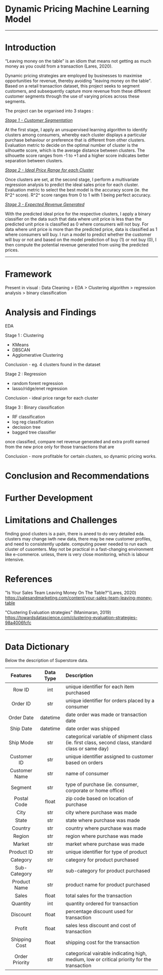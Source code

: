 # Dynamic Pricing Machine Learning Model

----

# Introduction

“Leaving money on the table” is an idiom that means not getting as much money as you could from a transaction (Lares, 2020).

Dynamic pricing strategies are employed by businesses to maximise opportunities for revenue, thereby avoiding "leaving money on the table". Based on a retail transaction dataset, this project seeks to segment customers, and subsequently capture more revenue from these different customer segments through the use of varying prices across these segments. 

The project can be organised into 3 stages : 

<u>*Stage 1 - Customer Segmentation*</u>

At the first stage, I apply an unsupervised learning algorithm to identify clusters among consumers, whereby each cluster displays a particular purchase behaviour or preference that is different from other clusters. Evaluation metric to decide on the optimal number of cluster is the silhouette score, which is the average distance between clusters. The silhouette score ranges from -1 to +1 and a higher score indicates better separation between clusters.


<u>*Stage 2 - Ideal Price Range for each Cluster*</u>

Once clusters are set, at the second stage, I perform a multivariate regression analysis to predict the ideal sales price for each cluster. Evaluation metric to select the best model is the accuracy score (ie. the R^2^ score). R^2^ score ranges from 0 to 1 with 1 being perfect accuracy. 


<u>*Stage 3 - Expected Revenue Generated*</u>

With the predicted ideal price for the respective clusters, I apply a binary classifier on the data such that data where unit price is less than the predicted unit price is classified as 0 where consumers will not buy. For data where unit price is more than the predicted price, data is classified as 1 where consumers will buy. I run a model to predict whether the customer will buy or not and based on the model prediction of buy (1) or not buy (0), I then compute the potential revenue generated from using the predicted prices. 

---

# Framework

Present in visual :
Data Cleaning > EDA > Clustering algorithm > regression analysis > binary classification


# Analysis and Findings

EDA 

Stage 1 : Clustering 
- KMeans
- DBSCAN
- Agglomerative Clustering 

Conclusion - eg. 4 clusters found in the dataset 

Stage 2 : Regression 
- random forent regression 
- lasso/ridge/enet regression 

Conclusion - ideal price range for each cluster 

Stage 3 : Binary classification 
- RF classification 
- log reg classification 
- decission tree
- bagged tree classifier 

once classified, compare net revenue generated and extra profit earned from the new price only for those transactions that are 


Conclusion - more profitable for certain clusters, so dynamic pricing works. 


# Conclusion and Recommendations



# Further Development


# Limitations and Challenges 
finding good clusters is a pain, there is  aneed to do very detailed eda. clusters may change iwth new data, there may be new customer profiles, and need to consistently update. computing power needed to run each cluster of cusomters. May not be practical in a fast-changing environment like e-commerce. unless, there is very close monitoring, which is labour intensive. 


# References

"Is Your Sales Team Leaving Money On The Table?"(Lares, 2020)
https://salesandmarketing.com/content/your-sales-team-leaving-money-table

"Clustering Evaluation strategies" (Manimaran, 2019)
https://towardsdatascience.com/clustering-evaluation-strategies-98a4006fcfc

----

# Data Dictionary

Below the description of Superstore data.

| Features | Data Type | Description |
| :-------: | :--: | :---- |
| Row ID | int | unique identifier for each item purchased |
| Order ID | str | unique identifier for orders placed by a consumer |
| Order Date | datetime | date order was made or transaction date |
| Ship Date | datetime | date order was shipped |
| Ship Mode  | str | categorical variable of shipment class (ie. first class, second class, standard class or same day) |
| Customer ID | str | unique identifier assigned to customer based on orders|             
| Customer Name  | str | name of consumer |       
| Segment  | str  | type of purchase (ie. consumer, corporate or home office) |
| Postal Code | float | zip code based on location of purchase |
| City | str | city where purchase was made |                 
| State | str| state where purchase was made |                     
| Country | str | country where purchase was made |                  
| Region  | str | region where purchase was made |                
| Market | str | market where purchase was made |                 
| Product ID  | str  |  unique identifier for type of product |          
| Category | str  | category for product purchased |              
| Sub-Category | str   | sub-category for product purchased |            
| Product Name  | str  | product name for product purchased |           
| Sales | float | total sales for the transaction |
| Quantity  | int | quantity ordered for transaction |
| Discount | float | percentage discount used for transaction |
| Profit  | float | sales less discount and cost of transaction |
| Shipping Cost | float | shipping cost for the transaction |
| Order Priority | str | categorical vairable indicating high, medium, low or critical priority for the transaction |          
